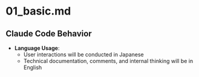 # 01_basic.md

## Claude Code Behavior

- **Language Usage**:
  - User interactions will be conducted in Japanese
  - Technical documentation, comments, and internal thinking will be in English
